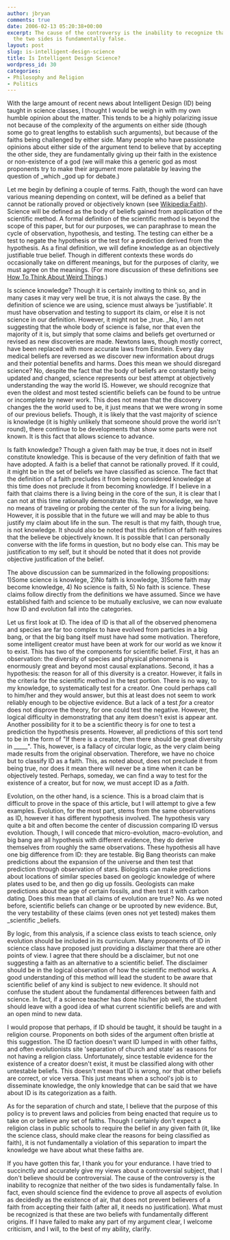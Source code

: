 ```yaml
---
author: jbryan
comments: true
date: 2006-02-13 05:20:38+00:00
excerpt: The cause of the controversy is the inability to recognize that neither of
  the two sides is fundamentally false.
layout: post
slug: is-intelligent-design-science
title: Is Intelligent Design Science?
wordpress_id: 30
categories:
- Philosophy and Religion
- Politics
---
```


With the large amount of recent news about Intelligent Design (ID) being taught in science classes, I thought I would be weigh in with my own humble opinion about the matter. This tends to be a highly polarizing issue not because of the complexity of the arguments on either side (though some go to great lengths to establish such arguments), but because of the faiths being challenged by either side. Many people who have passionate opinions about either side of the argument tend to believe that by accepting the other side, they are fundamentally giving up their faith in the existence or non-existence of a god (we will make this a generic god as most proponents try to make their argument more palatable by leaving the question of _which _god up for debate.)<!-- more -->

Let me begin by defining a couple of terms. Faith, though the word can have various meaning depending on context, will be defined as a belief that cannot be rationally proved or objectively known (see [Wikipedia:Faith](http://en.wikipedia.org/wiki/Faith)). Science will be defined as the body of beliefs gained from application of the scientific method. A formal definition of the scientific method is beyond the scope of this paper, but for our purposes, we can paraphrase to mean the cycle of observation, hypothesis, and testing. The testing can either be a test to negate the hypothesis or the test for a prediction derived from the hypothesis. As a final definition, we will define knowledge as an objectively justifiable true belief. Though in different contexts these words do occasionally take on different meanings, but for the purposes of clarity, we must agree on the meanings. (For more discussion of these definitions see [How To Think About Weird Things](http://www.amazon.com/gp/product/0767400135/103-8014908-5866260?v=glance&n=283155).)

Is science knowledge? Though it is certainly inviting to think so, and in many cases it may very well be true, it is not always the case. By the definition of science we are using, science must always be 'justifiable'. It must have observation and testing to support its claim, or else it is not science in our definition. However, it might not be _true. _No, I am not suggesting that the whole body of science is false, nor that even the majority of it is, but simply that some claims and beliefs get overturned or revised as new discoveries are made. Newtons laws, though mostly correct, have been replaced with more accurate laws from Einstein. Every day medical beliefs are reversed as we discover new information about drugs and their potential benefits and harms. Does this mean we should disregard science? No, despite the fact that the body of beliefs are constantly being updated and changed, science represents our best attempt at objectively understanding the way the world IS. However, we should recognize that even the oldest and most tested scientific beliefs can be found to be untrue or incomplete by newer work. This does not mean that the discovery changes the the world used to be, it just means that we were wrong in some of our previous beliefs. Though, it is likely that the vast majority of science is knowledge (it is highly unlikely that someone should prove the world isn't round), there continue to be developments that show some parts were not known. It is this fact that allows science to advance.

Is faith knowledge? Though a given faith may be true, it does not in itself constitute knowledge. This is because of the very definition of faith that we have adopted. A faith is a belief that cannot be rationally proved. If it could, it might be in the set of beliefs we have classified as science. The fact that the definition of a faith precludes it from being considered knowledge at this time does not preclude it from becoming knowledge. If I believe in a faith that claims there is a living being in the core of the sun, it is clear that I can not at this time rationally demonstrate this. To my knowledge, we have no means of traveling or probing the center of the sun for a living being. However, it is possible that in the future we will and may be able to thus justify my claim about life in the sun. The result is that my faith, though true, is not knowledge. It should also be noted that this definition of faith requires that the believe be objectively known. It is possible that I can personally converse with the life forms in question, but no body else can. This may be justification to my self, but it should be noted that it does not provide objective justification of the belief.

The above discussion can be summarized in the following propositions: 1)Some science is knowlege, 2)No faith is knowledge, 3)Some faith may become knowledge, 4) No science is faith, 5) No faith is science. These claims follow directly from the definitions we have assumed. Since we have established faith and science to be mutually exclusive, we can now evaluate how ID and evolution fall into the categories.

Let us first look at ID. The idea of ID is that all of the observed phenomena and species are far too complex to have evolved from particles in a big bang, or that the big bang itself must have had some motivation. Therefore, some intelligent creator must have been at work for our world as we know it to exist. This has two of the components for scientific belief. First, it has an observation: the diversity of species and physical phenomena is enormously great and beyond most causal explanations. Second, it has a hypothesis: the reason for all of this diversity is a creator. However, it fails in the criteria for the scientific method in the test portion. There is no way, to my knowledge, to systematically test for a creator. One could perhaps call to him/her and they would answer, but this at least does not seem to work reliably enough to be objective evidence. But a lack of a test _for_ a creator does not disprove the theory, for one could test the negative. However, the logical difficulty in demonstrating that any item doesn't exist is appear ant. Another possibility for it to be a scientific theory is for one to test a prediction the hypothesis presents. However, all predictions of this sort tend to be in the form of "If there is a creator, then there should be great diversity in _____". This, however, is a fallacy of circular logic, as the very claim being made results from the original observation. Therefore, we have no choice but to classify ID as a faith. This, as noted about, does not preclude it from being true, nor does it mean there will never be a time when it can be objectively tested. Perhaps, someday, we can find a way to test for the existence of a creator, but for now, we must accept ID as a _faith_.

Evolution, on the other hand, is a science. This is a broad claim that is difficult to prove in the space of this article, but I will attempt to give a few examples. Evolution, for the most part, stems from the same observations as ID, however it has different hypothesis involved. The hypothesis vary quite a bit and often become the center of discussion comparing ID versus evolution. Though, I will concede that micro-evolution, macro-evolution, and big bang are all hypothesis with different evidence, they do derive themselves from roughly the same observations. These hypothesis all have one big difference from ID: they are testable. Big Bang theorists can make predictions about the expansion of the universe and then test that prediction through observation of stars. Biologists can make predictions about locations of similar species based on geologic knowledge of where plates used to be, and then go dig up fossils. Geologists can make predictions about the age of certain fossils, and then test it with carbon dating. Does this mean that all claims of evolution are true? No. As we noted before, scientific beliefs can change or be uprooted by new evidence. But, the very testability of these claims (even ones not yet tested) makes them _scientific _beliefs.

By logic, from this analysis, if a science class exists to teach science, only evolution should be included in its curriculum. Many proponents of ID in science class have proposed just providing a disclaimer that there are other points of view. I agree that there should be a disclaimer, but not one suggesting a faith as an alternative to a scientific belief. The disclaimer should be in the logical observation of how the scientific method works. A good understanding of this method will lead the student to be aware that scientific belief of any kind is subject to new evidence. It should not confuse the student about the fundamental differences between faith and science. In fact, if a science teacher has done his/her job well, the student should leave with a good idea of what current scientific beliefs are and with an open mind to new data.

I would propose that perhaps, if ID should be taught, it should be taught in a religion course. Proponents on both sides of the argument often bristle at this suggestion. The ID faction doesn't want ID lumped in with other faiths, and often evolutionists site 'separation of church and state' as reasons for not having a religion class. Unfortunately, since testable evidence for the existence of a creator doesn't exist, it must be classified along with other untestable beliefs. This doesn't mean that ID is wrong, nor that other beliefs are correct, or vice versa. This just means when a school's job is to disseminate knowledge, the only knowledge that can be said that we have about ID is its categorization as a faith.

As for the separation of church and state, I believe that the purpose of this policy is to prevent laws and policies from being enacted that require us to take on or believe any set of faiths. Though I certainly don't expect a religion class in public schools to require the belief in any given faith (it, like the science class, should make clear the reasons for being classified as faith), it is not fundamentally a violation of this separation to impart the knowledge we have about what these faiths are.

If you have gotten this far, I thank you for your endurance. I have tried to succinctly and accurately give my views about a controversial subject, that I don't believe should be controversial. The cause of the controversy is the inability to recognize that neither of the two sides is fundamentally false. In fact, even should science find the evidence to prove all aspects of evolution as decidedly as the existence of air, that does not prevent believers of a faith from accepting their faith (after all, it needs no justification). What must be recognized is that these are two beliefs with fundamentally different origins. If I have failed to make any part of my argument clear, I welcome criticism, and I will, to the best of my ability, clarify.
